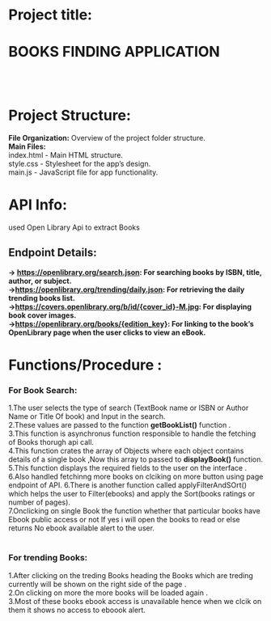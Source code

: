 # **Project title:**

# BOOKS FINDING APPLICATION
<br>
<br>

# Project Structure:
**File Organization:** Overview of the project folder structure.<br>
**Main Files:**<br>
index.html - Main HTML structure.<br>
style.css - Stylesheet for the app’s design.<br>
main.js - JavaScript file for app functionality.
<br>

# API Info:
used Open Library Api to extract Books
## Endpoint Details:
**-> https://openlibrary.org/search.json: For searching books by ISBN, title, author, or subject.<br>
->https://openlibrary.org/trending/daily.json: For retrieving the daily trending books list.<br>
->https://covers.openlibrary.org/b/id/{cover_id}-M.jpg: For displaying book cover images.<br>
->https://openlibrary.org/books/{edition_key}: For linking to the book’s OpenLibrary page when the user clicks to view an eBook.**

# Functions/Procedure :<br>
### For Book Search:
1.The user selects the type of search (TextBook name or ISBN or Author Name or Title Of book) and Input in the search.<br>
2.These values are passed to the function **getBookList()** function .<br>
3.This function is asynchronus function responsible to handle the fetching of Books thorugh api call.<br>
4.This function crates the array of Objects where each object contains details of a single book ,Now this array to passed to **displayBook()** function.<br>
5.This function displays the required fields to the user on the interface .<br>
6.Also handled fetchinng more books on clciking on more button using page endpoint of API.
6.There is another function called applyFilterAndSOrt() which helps the user to Filter(ebooks) and apply the Sort(books ratings or number of pages).<br>
7.Onclicking on single Book the function whether that particular books have Ebook public access or not If yes i will open the books to read or else returns No ebook available alert to the user.<br><br>


### For trending Books:
1.After clicking on the treding Books heading the Books which are treding currently will be shown on the right side of the page .<br>
2.On clicking on more the more books will be loaded again .<br>
3.Most of these books ebook access is unavailable hence when we clcik on them it shows no access to eboook alert.<br>
